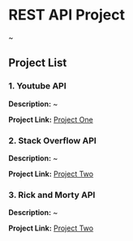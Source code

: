 # REST API Project
~

## Project List

### 1. Youtube API

**Description:**
~

**Project Link:**
[Project One](#)

### 2. Stack Overflow API

**Description:**
~

**Project Link:**
[Project Two](#)

### 3. Rick and Morty API

**Description:**
~

**Project Link:**
[Project Two](#)
